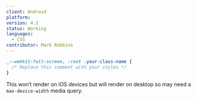 ```yaml
---
client: Android
platform:
version: 4.2
status: Working
languages:
  - CSS
contributor: Mark Robbins
---
```


```css
_:-webkit-full-screen, :root .your-class-name {
  /* Replace this comment with your styles */
}
```

This won’t render on iOS devices but will render on desktop so may need a `max-device-width` media query.
